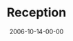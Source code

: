 ---
layout: message
category: message
series: "Freedom"
title: "Reception"
date: 2006-10-14-00-00
message_id: 47
---